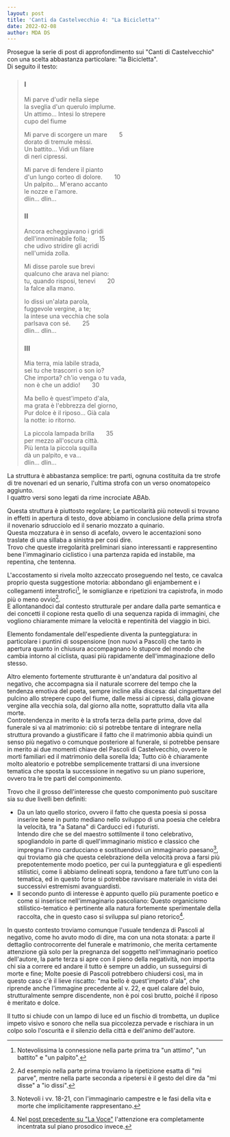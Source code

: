 ```yaml
---
layout: post
title: 'Canti da Castelvecchio 4: "La Bicicletta"'
date: 2022-02-08
author: MDA DS
---
```

Prosegue la serie di post di approfondimento sui "Canti di Castelvecchio" con una scelta abbastanza particolare: "la Bicicletta".      
Di seguito il testo:

>### I
>
>Mi parve d'udir nella siepe     
>la sveglia d'un querulo implume.    
>Un attimo... Intesi lo strepere     
>cupo del fiume    
>     
>Mi parve di scorgere un mare &nbsp;&nbsp;&nbsp;&nbsp;&nbsp; 5    
>dorato di tremule mèssi.    
>Un battito... Vidi un filare     
>di neri cipressi.     
>     
>Mi parve di fendere il pianto     
>d'un lungo corteo di dolore. &nbsp;&nbsp;&nbsp;&nbsp;&nbsp; 10     
>Un palpito... M'erano accanto     
>le nozze e l'amore.     
>dlin... dlin...
>
>### II
>
>Ancora echeggiavano i gridi     
>dell'innominabile folla; &nbsp;&nbsp;&nbsp;&nbsp;&nbsp; 15    
>che udivo stridire gli acrìdi    
>nell'umida zolla.     
>     
>Mi disse parole sue brevi    
>qualcuno che arava nel piano:    
>tu, quando risposi, tenevi &nbsp;&nbsp;&nbsp;&nbsp;&nbsp; 20     
>la falce alla mano.     
>     
>Io dissi un'alata parola,     
>fuggevole vergine, a te;     
>la intese una vecchia che sola     
>parlsava con sé. &nbsp;&nbsp;&nbsp;&nbsp;&nbsp; 25     
>dlin... dlin...
>
>### III
>
>Mia terra, mia labile strada,    
>sei tu che trascorri o son io?    
>Che importa? ch'io venga o tu vada,    
>non è che un addio! &nbsp;&nbsp;&nbsp;&nbsp;&nbsp; 30    
>     
>Ma bello è quest'impeto d'ala,    
>ma grata è l'ebbrezza del giorno,    
>Pur dolce è il riposo... Già cala     
>la notte: io ritorno.     
>     
>La piccola lampada brilla &nbsp;&nbsp;&nbsp;&nbsp;&nbsp; 35    
>per mezzo all'oscura città.    
>Più lenta la piccola squilla    
>dà un palpito, e va...    
>dlin... dlin...

La struttura è abbastanza semplice: tre parti, ognuna costituita da tre strofe di tre novenari ed un senario, l'ultima strofa con un verso onomatopeico aggiunto.      
I quattro versi sono legati da rime incrociate ABAb.

Questa struttura è piuttosto regolare; Le particolarità più notevoli si trovano in effetti in apertura di testo, dove abbiamo in conclusione della prima strofa il novenario sdrucciolo ed il senario mozzato a quinario.     
Questa mozzatura è in senso di acefalo, ovvero le accentazioni sono traslate di una sillaba a sinistra per così dire.     
Trovo  che queste irregolarità preliminari siano interessanti e rappresentino bene l'immaginario ciclistico i una partenza rapida ed instabile, ma repentina, che tentenna.

L'accostamento si rivela molto azzeccato proseguendo nel testo, ce cavalca proprio questa suggestione motoria: abbondano gli enjambement e i collegamenti interstrofici[^1], le somiglianze e ripetizioni tra capistrofa, in modo più o meno ovvio[^2].      
E allontanandoci dal contesto strutturale per andare dalla parte semantica e dei concetti il copione resta quello di una sequenza rapida di immagini, che vogliono chiaramente mimare la velocità e repentinità del viaggio in bici.

Elemento fondamentale dell'espediente diventa la punteggiatura: in particolare i puntini di sospensione (non nuovi a Pascoli) che tanto in apertura quanto in chiusura accompagnano lo stupore del mondo che cambia intorno al ciclista, quasi più rapidamente dell'immaginazione dello stesso.

Altro elemento fortemente strutturante è un'andatura dal positivo al negativo, che accompagna sia il naturale scorrere del tempo che la tendenza emotiva del poeta, sempre incline alla discesa: dal cinguettare del pulcino allo strepere cupo del fiume, dalle messi ai cipressi, dalla giovane vergine alla vecchia sola, dal giorno alla notte, soprattutto dalla vita alla morte.     
Controtendenza in merito è la strofa terza della parte prima, dove dal funerale si va al matrimonio: ciò si potrebbe tentare di integrare nella struttura provando a giustificare il fatto che il matrimonio abbia quindi un senso più negativo o comunque posteriore al funerale, si potrebbe pensare in merito ai due momenti chiave del Pascoli di Castelvecchio, ovvero le morti familiari ed il matrimonio della sorella Ida; Tutto ciò è chiaramente molto aleatorio e potrebbe semplicemente trattarsi di una inversione tematica che sposta la successione in negativo su un piano superiore, ovvero tra le tre parti del componimento.

Trovo che il grosso dell'interesse che questo componimento può suscitare sia su due livelli ben definiti:
- Da un lato quello storico, ovvero il fatto che questa poesia si possa inserire bene in punto mediano nello sviluppo di una poesia che celebra la velocità, tra "a Satana" di Carducci ed i futuristi.     
Intendo dire che se del maestro sottilmente il tono celebrativo, spogliandolo in parte di quell'immaginario mistico e classico che impregna l'inno carducciano e sostituendovi un immaginario paesano[^3], qui troviamo già che questa celebrazione della velocità prova a farsi più prepotentemente modo poetico, per cui la punteggiatura e gli espedienti stilistici, come li abbiamo delineati sopra, tendono a fare tutt'uno con la tematica, ed in questo forse si potrebbe ravvisare materiale in vista dei successivi estremismi avanguardisti.
- Il secondo punto di interesse è appunto quello più puramente poetico e come si inserisce nell'immaginario pascoliano: Questo organicismo stilistico-tematico è pertinente alla natura fortemente sperimentale della raccolta, che in questo caso si sviluppa sul piano retorico[^4].     

In questo contesto troviamo comunque l'usuale tendenza di Pascoli al negativo, come ho avuto modo di dire, ma con una nota stonata: a parte il dettaglio controcorrente del funerale e matrimonio, che merita certamente attenzione già solo per la pregnanza del soggetto nell'immaginario poetico dell'autore, la parte terza si apre con il pieno della negatività, non importa chi sia a correre ed andare il tutto è sempre un addio, un susseguirsi di morte e fine; Molte poesie di Pascoli potrebbero chiudersi così, ma in questo caso c'è il lieve riscatto: "ma bello è quest'impeto d'ala", che riprende anche l'immagine precedente al v. 22, e quel calare del buio, strutturalmente sempre discendente, non è poi così brutto, poiché il riposo è meritato e dolce.

Il tutto si chiude con un lampo di luce ed un fischio di trombetta, un duplice impeto visivo e sonoro che nella sua piccolezza pervade e rischiara in un colpo solo l'oscurità e il silenzio della città e dell'animo dell'autore.

[^1]: Notevolissima la connessione nella parte prima tra "un attimo", "un battito" e "un palpito".
[^2]: Ad esempio nella parte prima troviamo la ripetizione esatta di "mi parve", mentre nella parte seconda a ripetersi è il gesto del dire da "mi disse" a "io dissi".
[^3]: Notevoli i vv. 18-21, con l'immaginario campestre e le fasi della vita e morte che implicitamente rappresentano.
[^4]: Nel [post precedente su "La Voce"](https://thechiefm88.github.io/2022/01/11/canti-da-castelvecchio-3-la-voce.html) l'attenzione era completamente incentrata sul piano prosodico invece.
